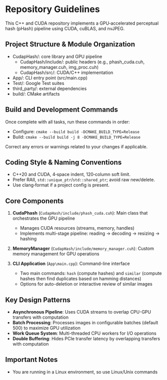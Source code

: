 # Repository Guidelines

This C++ and CUDA repository implements a GPU‑accelerated perceptual hash (pHash) pipeline using CUDA, cuBLAS, and nvJPEG.

## Project Structure & Module Organization
- CudapHash/: core library and GPU pipeline
  - CudapHash/include/: public headers (e.g., phash_cuda.cuh, memory_manager.cuh, img_proc.cuh)
  - CudapHash/src/: CUDA/C++ implementation
- App/: CLI entry point (src/main.cpp)
- Test/: Google Test suites
- third_party/: external dependencies
- build/: CMake artifacts

## Build and Development Commands
Once complete with all tasks, run these commands in order:
- Configure: `cmake --build build -DCMAKE_BUILD_TYPE=Release`
- Build: `cmake --build build -j 8 -DCMAKE_BUILD_TYPE=Release`

Correct any errors or warnings related to your changes if applicable.

## Coding Style & Naming Conventions
- C++20 and CUDA, 4‑space indent, 120‑column soft limit.
- Prefer RAII, `std::unique_ptr`/`std::shared_ptr`; avoid raw new/delete.
- Use clang‑format if a project config is present.

## Core Components

1. **CudaPhash** (`CudapHash/include/phash_cuda.cuh`): Main class that orchestrates the GPU pipeline
   - Manages CUDA resources (streams, memory, handles)
   - Implements multi-stage pipeline: reading -> decoding -> resizing -> hashing

2. **MemoryManager** (`CudapHash/include/memory_manager.cuh`): Custom memory management for GPU operations

3. **CLI Application** (`App\main.cpp`): Command-line interface
   - Two main commands: `hash` (compute hashes) and `similar` (compute hashes then find duplicates based on hamming distances)
   - Options for auto-deletion or interactive review of similar images

## Key Design Patterns

- **Asynchronous Pipeline**: Uses CUDA streams to overlap CPU-GPU transfers with computation
- **Batch Processing**: Processes images in configurable batches (default 500) to maximize GPU utilization
- **Work Queue System**: Multi-threaded CPU workers for I/O operations
- **Double Buffering**: Hides PCIe transfer latency by overlapping transfers with computation

## Important Notes

- You are running in a Linux environment, so use Linux/Unix commands